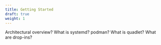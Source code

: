 ```yaml
---
title: Getting Started
draft: true
weight: 1
---
```

Architectural overview?
What is systemd? podman?
What is quadlet?
What are drop-ins?
